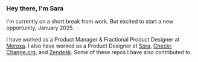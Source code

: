 ### Hey there, I'm Sara 

I'm currently on a short break from work. But excited to start a new opportunity, January 2025. 

I have worked as a Product Manager & Fractional Product Designer at [Meroxa](httsp://github.com/meroxa). I also have worked as a Product Designer at [Sora](https://github.com/soradotco), [Checkr](https://github.com/checkr), [Change.org](https://github.com/change), and [Zendesk](https://github.com/zendesk). Some of these repos I have also contributed to.
